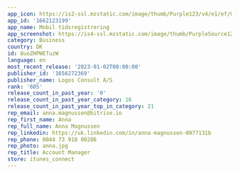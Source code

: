 ```yaml
---
app_icon: https://is2-ssl.mzstatic.com/image/thumb/Purple123/v4/e1/ef/0b/e1ef0b2a-7f6a-0623-cdef-497daf3a0b42/Logo-0-1x_U007emarketing-0-7-0-85-220.png/1024x1024bb.png
app_id: '1662123199'
app_name: Mobil tidsregistrering
app_screenshot: https://is4-ssl.mzstatic.com/image/thumb/PurpleSource123/v4/7e/85/70/7e8570f3-d0a1-9e09-17c0-fa9d12a94e03/c3e7e05c-83f5-4bd1-9c62-d0f2156663f1_Simulator_Screen_Shot_-_iPhone_14_-_2022-12-30_at_14.50.16.png/1242x2688bb.png
category: Business
country: DK
id: 8uoZHPWETuzW
language: en
most_recent_release: '2023-01-02T00:00:00'
publisher_id: '1656272369'
publisher_name: Logos Consult A/S
rank: '605'
release_count_in_past_year: '0'
release_count_in_past_year_category: 16
release_count_in_past_year_top_in_category: 21
rep_email: anna.magnussen@bitrise.io
rep_first_name: Anna
rep_full_name: Anna Magnussen
rep_linkedin: https://uk.linkedin.com/in/anna-magnussen-0977131b
rep_phone: 0044 73 918 00286
rep_photo: anna.jpg
rep_title: Account Manager
store: itunes_connect
---
```

